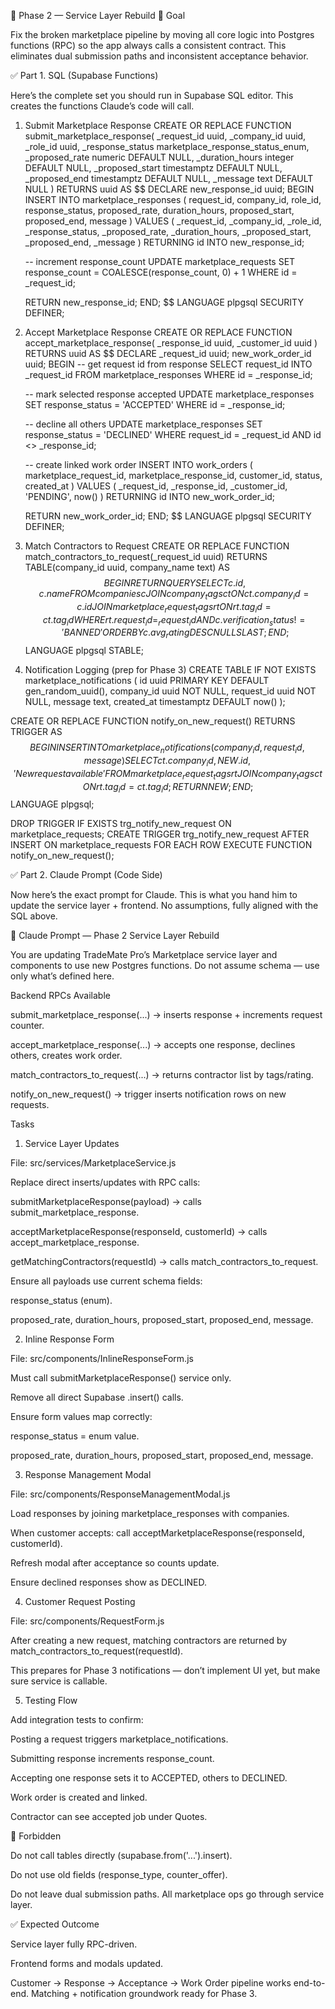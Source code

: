 🔹 Phase 2 — Service Layer Rebuild
🎯 Goal

Fix the broken marketplace pipeline by moving all core logic into Postgres functions (RPC) so the app always calls a consistent contract. This eliminates dual submission paths and inconsistent acceptance behavior.

✅ Part 1. SQL (Supabase Functions)

Here’s the complete set you should run in Supabase SQL editor. This creates the functions Claude’s code will call.

1. Submit Marketplace Response
CREATE OR REPLACE FUNCTION submit_marketplace_response(
    _request_id uuid,
    _company_id uuid,
    _role_id uuid,
    _response_status marketplace_response_status_enum,
    _proposed_rate numeric DEFAULT NULL,
    _duration_hours integer DEFAULT NULL,
    _proposed_start timestamptz DEFAULT NULL,
    _proposed_end timestamptz DEFAULT NULL,
    _message text DEFAULT NULL
)
RETURNS uuid AS $$
DECLARE
    new_response_id uuid;
BEGIN
    INSERT INTO marketplace_responses (
        request_id, company_id, role_id, response_status,
        proposed_rate, duration_hours, proposed_start, proposed_end, message
    ) VALUES (
        _request_id, _company_id, _role_id, _response_status,
        _proposed_rate, _duration_hours, _proposed_start, _proposed_end, _message
    )
    RETURNING id INTO new_response_id;

    -- increment response_count
    UPDATE marketplace_requests
    SET response_count = COALESCE(response_count, 0) + 1
    WHERE id = _request_id;

    RETURN new_response_id;
END;
$$ LANGUAGE plpgsql SECURITY DEFINER;

2. Accept Marketplace Response
CREATE OR REPLACE FUNCTION accept_marketplace_response(
    _response_id uuid,
    _customer_id uuid
)
RETURNS uuid AS $$
DECLARE
    _request_id uuid;
    new_work_order_id uuid;
BEGIN
    -- get request id from response
    SELECT request_id INTO _request_id
    FROM marketplace_responses
    WHERE id = _response_id;

    -- mark selected response accepted
    UPDATE marketplace_responses
    SET response_status = 'ACCEPTED'
    WHERE id = _response_id;

    -- decline all others
    UPDATE marketplace_responses
    SET response_status = 'DECLINED'
    WHERE request_id = _request_id
      AND id <> _response_id;

    -- create linked work order
    INSERT INTO work_orders (
        marketplace_request_id,
        marketplace_response_id,
        customer_id,
        status,
        created_at
    ) VALUES (
        _request_id,
        _response_id,
        _customer_id,
        'PENDING',
        now()
    )
    RETURNING id INTO new_work_order_id;

    RETURN new_work_order_id;
END;
$$ LANGUAGE plpgsql SECURITY DEFINER;

3. Match Contractors to Request
CREATE OR REPLACE FUNCTION match_contractors_to_request(_request_id uuid)
RETURNS TABLE(company_id uuid, company_name text) AS $$
BEGIN
    RETURN QUERY
    SELECT c.id, c.name
    FROM companies c
    JOIN company_tags ct ON ct.company_id = c.id
    JOIN marketplace_request_tags rt ON rt.tag_id = ct.tag_id
    WHERE rt.request_id = _request_id
      AND c.verification_status != 'BANNED'
    ORDER BY c.avg_rating DESC NULLS LAST;
END;
$$ LANGUAGE plpgsql STABLE;

4. Notification Logging (prep for Phase 3)
CREATE TABLE IF NOT EXISTS marketplace_notifications (
    id uuid PRIMARY KEY DEFAULT gen_random_uuid(),
    company_id uuid NOT NULL,
    request_id uuid NOT NULL,
    message text,
    created_at timestamptz DEFAULT now()
);

CREATE OR REPLACE FUNCTION notify_on_new_request()
RETURNS TRIGGER AS $$
BEGIN
    INSERT INTO marketplace_notifications (company_id, request_id, message)
    SELECT ct.company_id, NEW.id, 'New request available'
    FROM marketplace_request_tags rt
    JOIN company_tags ct ON rt.tag_id = ct.tag_id;
    RETURN NEW;
END;
$$ LANGUAGE plpgsql;

DROP TRIGGER IF EXISTS trg_notify_new_request ON marketplace_requests;
CREATE TRIGGER trg_notify_new_request
AFTER INSERT ON marketplace_requests
FOR EACH ROW EXECUTE FUNCTION notify_on_new_request();

✅ Part 2. Claude Prompt (Code Side)

Now here’s the exact prompt for Claude. This is what you hand him to update the service layer + frontend. No assumptions, fully aligned with the SQL above.

📌 Claude Prompt — Phase 2 Service Layer Rebuild

You are updating TradeMate Pro’s Marketplace service layer and components to use new Postgres functions.
Do not assume schema — use only what’s defined here.

Backend RPCs Available

submit_marketplace_response(...) → inserts response + increments request counter.

accept_marketplace_response(...) → accepts one response, declines others, creates work order.

match_contractors_to_request(...) → returns contractor list by tags/rating.

notify_on_new_request() → trigger inserts notification rows on new requests.

Tasks
1. Service Layer Updates

File: src/services/MarketplaceService.js

Replace direct inserts/updates with RPC calls:

submitMarketplaceResponse(payload) → calls submit_marketplace_response.

acceptMarketplaceResponse(responseId, customerId) → calls accept_marketplace_response.

getMatchingContractors(requestId) → calls match_contractors_to_request.

Ensure all payloads use current schema fields:

response_status (enum).

proposed_rate, duration_hours, proposed_start, proposed_end, message.

2. Inline Response Form

File: src/components/InlineResponseForm.js

Must call submitMarketplaceResponse() service only.

Remove all direct Supabase .insert() calls.

Ensure form values map correctly:

response_status = enum value.

proposed_rate, duration_hours, proposed_start, proposed_end, message.

3. Response Management Modal

File: src/components/ResponseManagementModal.js

Load responses by joining marketplace_responses with companies.

When customer accepts: call acceptMarketplaceResponse(responseId, customerId).

Refresh modal after acceptance so counts update.

Ensure declined responses show as DECLINED.

4. Customer Request Posting

File: src/components/RequestForm.js

After creating a new request, matching contractors are returned by match_contractors_to_request(requestId).

This prepares for Phase 3 notifications — don’t implement UI yet, but make sure service is callable.

5. Testing Flow

Add integration tests to confirm:

Posting a request triggers marketplace_notifications.

Submitting response increments response_count.

Accepting one response sets it to ACCEPTED, others to DECLINED.

Work order is created and linked.

Contractor can see accepted job under Quotes.

🚫 Forbidden

Do not call tables directly (supabase.from('...').insert).

Do not use old fields (response_type, counter_offer).

Do not leave dual submission paths. All marketplace ops go through service layer.

✅ Expected Outcome

Service layer fully RPC-driven.

Frontend forms and modals updated.

Customer → Response → Acceptance → Work Order pipeline works end-to-end.
Matching + notification groundwork ready for Phase 3.